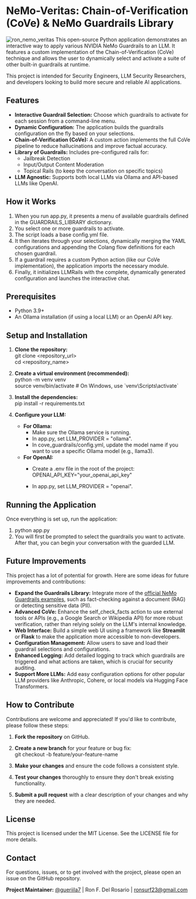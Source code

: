 # **NeMo-Veritas: Chain-of-Verification (CoVe) & NeMo Guardrails Library**
![ron_nemo_veritas](https://github.com/user-attachments/assets/c65852c5-757d-4a2a-a283-7809474d63c5)
This open-source Python application demonstrates an interactive way to apply various NVIDIA NeMo Guardrails to an LLM. It features a custom implementation of the Chain-of-Verification (CoVe) technique and allows the user to dynamically select and activate a suite of other built-in guardrails at runtime.

This project is intended for Security Engineers, LLM Security Researchers, and developers looking to build more secure and reliable AI applications.

## **Features**

* **Interactive Guardrail Selection:** Choose which guardrails to activate for each session from a command-line menu.  
* **Dynamic Configuration:** The application builds the guardrails configuration on the fly based on your selections.  
* **Chain-of-Verification (CoVe):** A custom action implements the full CoVe pipeline to reduce hallucinations and improve factual accuracy.  
* **Library of Guardrails:** Includes pre-configured rails for:  
  * Jailbreak Detection  
  * Input/Output Content Moderation  
  * Topical Rails (to keep the conversation on specific topics)  
* **LLM Agnostic:** Supports both local LLMs via Ollama and API-based LLMs like OpenAI.

## **How it Works**

1. When you run app.py, it presents a menu of available guardrails defined in the GUARDRAILS\_LIBRARY dictionary.  
2. You select one or more guardrails to activate.  
3. The script loads a base config.yml file.  
4. It then iterates through your selections, dynamically merging the YAML configurations and appending the Colang flow definitions for each chosen guardrail.  
5. If a guardrail requires a custom Python action (like our CoVe implementation), the application imports the necessary module.  
6. Finally, it initializes LLMRails with the complete, dynamically generated configuration and launches the interactive chat.

## **Prerequisites**

* Python 3.9+  
* An Ollama installation (if using a local LLM) or an OpenAI API key.

## **Setup and Installation**

1. **Clone the repository:**  
   git clone \<repository\_url\>  
   cd \<repository\_name\>

2. **Create a virtual environment (recommended):**  
   python \-m venv venv  
   source venv/bin/activate  \# On Windows, use \`venv\\Scripts\\activate\`

3. **Install the dependencies:**  
   pip install \-r requirements.txt

4. **Configure your LLM:**  
   * **For Ollama:**  
     * Make sure the Ollama service is running.  
     * In app.py, set LLM\_PROVIDER \= "ollama".  
     * In cove\_guardrails/config.yml, update the model name if you want to use a specific Ollama model (e.g., llama3).  
   * **For OpenAI:**  
     * Create a .env file in the root of the project:  
       OPENAI\_API\_KEY="your\_openai\_api\_key"

     * In app.py, set LLM\_PROVIDER \= "openai".

## **Running the Application**

Once everything is set up, run the application:

1. python app.py
2. You will first be prompted to select the guardrails you want to activate. After that, you can begin your conversation with the guarded LLM.

## **Future Improvements**

This project has a lot of potential for growth. Here are some ideas for future improvements and contributions:

* **Expand the Guardrails Library:** Integrate more of the [official NeMo Guardrails examples](https://github.com/NVIDIA/NeMo-Guardrails/tree/develop/examples/configs), such as fact-checking against a document (RAG) or detecting sensitive data (PII).  
* **Advanced CoVe:** Enhance the self\_check\_facts action to use external tools or APIs (e.g., a Google Search or Wikipedia API) for more robust verification, rather than relying solely on the LLM's internal knowledge.  
* **Web Interface:** Build a simple web UI using a framework like **Streamlit** or **Flask** to make the application more accessible to non-developers.  
* **Configuration Management:** Allow users to save and load their guardrail selections and configurations.  
* **Enhanced Logging:** Add detailed logging to track which guardrails are triggered and what actions are taken, which is crucial for security auditing.  
* **Support More LLMs:** Add easy configuration options for other popular LLM providers like Anthropic, Cohere, or local models via Hugging Face Transformers.

## **How to Contribute**

Contributions are welcome and appreciated\! If you'd like to contribute, please follow these steps:

1. **Fork the repository** on GitHub.  
2. **Create a new branch** for your feature or bug fix:  
   git checkout \-b feature/your-feature-name

3. **Make your changes** and ensure the code follows a consistent style.  
4. **Test your changes** thoroughly to ensure they don't break existing functionality.  
5. **Submit a pull request** with a clear description of your changes and why they are needed.

## **License**

This project is licensed under the MIT License. See the LICENSE file for more details.

## **Contact**

For questions, issues, or to get involved with the project, please open an issue on the GitHub repository.

**Project Maintainer:** [@gueriila7](https://github.com/gueriila7) | Ron F. Del Rosario | [ronsurf23@gmail.com](mailto:ronsurf23@gmail.com)
